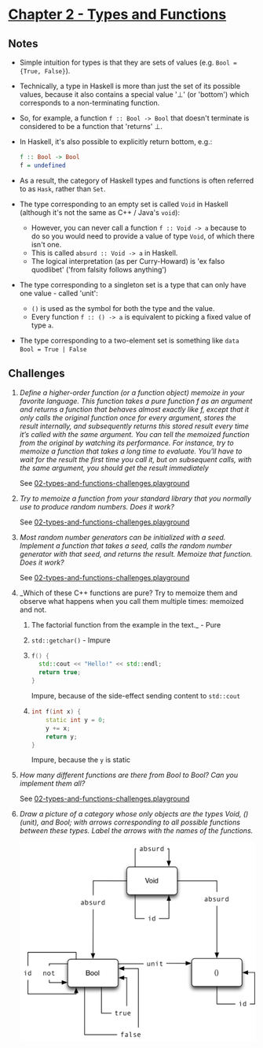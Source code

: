 # [Chapter 2 - Types and Functions](https://bartoszmilewski.com/2014/11/24/types-and-functions)

## Notes

- Simple intuition for types is that they are sets of values (e.g. `Bool =
  {True, False}`).

- Technically, a type in Haskell is more than just the set of its possible
  values, because it also contains a special value '⊥' (or 'bottom') which
  corresponds to a non-terminating function.

- So, for example, a function `f :: Bool -> Bool` that doesn't terminate is
  considered to be a function that 'returns' ⊥.

- In Haskell, it's also possible to explicitly return bottom, e.g.:
    ```haskell
    f :: Bool -> Bool
    f = undefined
    ```

- As a result, the category of Haskell types and functions is often referred to
  as `Hask`, rather than `Set`.

- The type corresponding to an empty set is called `Void` in Haskell (although
  it's not the same as C++ / Java's `void`):
    - However, you can never call a function `f :: Void -> a` because to do so
      you would need to provide a value of type `Void`, of which there isn't
      one.
    - This is called `absurd :: Void -> a` in Haskell.
    - The logical interpretation (as per Curry-Howard) is 'ex falso quodlibet'
      ('from falsity follows anything')

- The type corresponding to a singleton set is a type that can only have one
  value - called 'unit':
    - `()` is used as the symbol for both the type and the value.
    - Every function `f :: () -> a` is equivalent to picking a fixed value of
      type `a`.

- The type corresponding to a two-element set is something like `data Bool =
  True | False`


## Challenges

1. _Define a higher-order function (or a function object) memoize in your
   favorite language. This function takes a pure function f as an argument and
   returns a function that behaves almost exactly like f, except that it only
   calls the original function once for every argument, stores the result
   internally, and subsequently returns this stored result every time it’s
   called with the same argument. You can tell the memoized function from the
   original by watching its performance. For instance, try to memoize a function
   that takes a long time to evaluate. You’ll have to wait for the result the
   first time you call it, but on subsequent calls, with the same argument, you
   should get the result immediately_

   See [02-types-and-functions-challenges.playground](02-types-and-functions-challenges.playground/Contents.swift)

2. _Try to memoize a function from your standard library that you normally use to
   produce random numbers. Does it work?_

   See [02-types-and-functions-challenges.playground](02-types-and-functions-challenges.playground/Contents.swift)

3. _Most random number generators can be initialized with a seed. Implement a
   function that takes a seed, calls the random number generator with that seed,
   and returns the result. Memoize that function. Does it work?_

   See [02-types-and-functions-challenges.playground](02-types-and-functions-challenges.playground/Contents.swift)

4. _Which of these C++ functions are pure? Try to memoize them and observe what
   happens when you call them multiple times: memoized and not.

    1.  The factorial function from the example in the text._ - Pure

    2. `std::getchar()` - Impure

    3.
        ```cpp
        f() {
          std::cout << "Hello!" << std::endl;
          return true;
        }
        ```

       Impure, because of the side-effect sending content to `std::cout`

    4.
        ```cpp
        int f(int x) {
            static int y = 0;
            y += x;
            return y;
        }
        ```

        Impure, because the `y` is static

5. _How many different functions are there from Bool to Bool? Can you implement
   them all?_

   See [02-types-and-functions-challenges.playground](02-types-and-functions-challenges.playground/Contents.swift)

6. _Draw a picture of a category whose only objects are the types Void, ()
   (unit), and Bool; with arrows corresponding to all possible functions
   between these types. Label the arrows with the names of the functions._

   ![challenge06](challenge-06.jpg)

